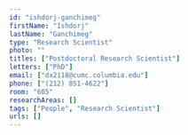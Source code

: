 ```yaml
---
id: "ishdorj-ganchimeg"
firstName: "Ishdorj"
lastName: "Ganchimeg"
type: "Research Scientist"
photo: ""
titles: ["Postdoctoral Research Scientist"]
letters: ["PhD"]
email: ["dx2118@cumc.columbia.edu"]
phone: ["(212) 851-4622"]
room: "605"
researchAreas: []
tags: ["People", "Research Scientist"]
urls: []
---
```

